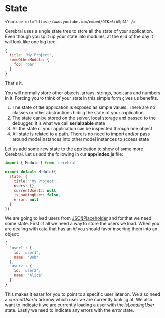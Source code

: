 # State

```marksy
<Youtube url="https://www.youtube.com/embed/OIKz6iASp1A" />
```

Cerebral uses a single state tree to store all the state of your application. Even though you split up your state into modules, at the end of the day it will look like one big tree:

```js
{
  title: 'My Project',
  someOtherModule: {
    foo: 'bar'
  }
}
```

That's it.

You will normally store other objects, arrays, strings, booleans and numbers in it. Forcing you to think of your state in this simple form gives us benefits.

1.  The state of the application is exposed as simple values. There are no classes or other abstractions hiding the state of your application
2.  The state can be stored on the server, local storage and passed to the debugger. It is what we call **serializable** state
3.  All the state of your application can be inspected through one object
4.  All state is related to a path. There is no need to import and/or pass around model instances into other model instances to access state

Let us add some new state to the application to show of some more Cerebral. Let us add the following in our **app/index.js** file:

```js
import { Module } from 'cerebral'

export default Module({
  state: {
    title: 'My Project',
    users: {},
    currentUserId: null,
    isLoadingUser: false,
    error: null
  }
})
```

We are going to load users from [JSONPlaceholder](https://jsonplaceholder.typicode.com) and for that we need some state. First of all we need a way to store the users we load. When you are dealing with data that has an _id_ you should favor inserting them into an object:

```js
{
  'user1': {
    id: 'user1',
    name: 'Bob'
  },
  'user2': {
    id: 'user2',
    name: 'Alice'
  }
}
```

This makes it easer for you to point to a specific user later on. We also need a _currentUserId_ to know which user we are currently looking at. We also want to indicate if we are currently loading a user with the _isLoadingUser_ state. Lastly we need to indicate any errors with the _error_ state.
